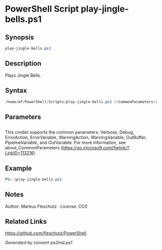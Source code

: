 # PowerShell Script play-jingle-bells.ps1

## Synopsis
```powershell
play-jingle-bells.ps1
```

## Description
Plays Jingle Bells.

## Syntax
```powershell
/home/mf/PowerShell/Scripts/play-jingle-bells.ps1 [<CommonParameters>]
```

## Parameters
## <CommonParameters>
This cmdlet supports the common parameters: Verbose, Debug, ErrorAction, ErrorVariable, WarningAction, WarningVariable, OutBuffer, PipelineVariable, and OutVariable. For more information, see about_CommonParameters (https://go.microsoft.com/fwlink/?LinkID=113216).

## Example
```powershell
PS>.\play-jingle-bells.ps1
```


## Notes
Author: Markus Fleschutz · License: CC0

## Related Links
https://github.com/fleschutz/PowerShell

*Generated by convert-ps2md.ps1*
